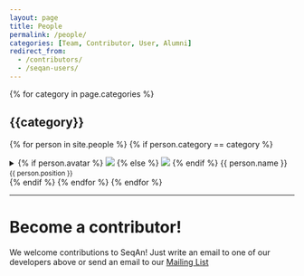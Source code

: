 ```yaml
---
layout: page
title: People
permalink: /people/
categories: [Team, Contributor, User, Alumni]
redirect_from:
  - /contributors/
  - /seqan-users/
---
```


{% for category in page.categories %}
## {{category}}
{% for person in site.people %}
{% if person.category == category %}
<details class="person">
    <summary class="person-summary">
        {% if person.avatar %}
        <img class="person-avatar" src="{{person.avatar | relative_url}}">
        {% else %}
        <img class="person-avatar" src="/assets/images/people/avatar_dummy.svg">
        {% endif %}
        <span class="person-name-position">
            <span class="person-name">{{ person.name }}</span>
            <small class="person-position">{{ person.position }}</small>
        </span>
    </summary>
    <div class="person-bio">
    {% if person.content.size > 1 %}
        <h4>Biography:</h4>
        {{ person.content | markdownify }}
    {% endif %}
    <!-- Show all apps, that a person developed -->
    {%- assign apps = site.apps | where: "contact", person.name -%}
    {% if  apps != empty %}
        <h4>Developed Application(s): </h4>
        {% for app in site.apps %}
            <ul>
            {% if app.contact == person.name %}
                <li><a href="{{ app.url }}">{{ app.title }}</a></li>
            {% endif %}
            </ul>
        {% endfor %}
    {% endif %}
    {%- if person.social_links %}
        <h4 class="person-social">Get in touch:</h4>
        {%- include social.html social=person.social_links -%}
    {% endif %}
    </div>
</details>
{% endif %}
{% endfor %}
{% endfor %}

----

# Become a contributor!

We welcome contributions to SeqAn!
Just write an email to one of our developers above or send an email to our
[Mailing List](https://lists.fu-berlin.de/listinfo/seqan-dev#subscribe)
